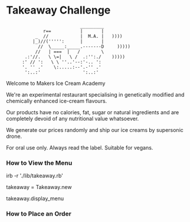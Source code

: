 Takeaway Challenge
==================
```
                            _________
              r==           |       |
           _  //            |  M.A. |   ))))
          |_)//(''''':      |       |
            //  \_____:_____.-------D     )))))
           //   | ===  |   /        \
       .:'//.   \ \=|   \ /  .:'':./    )))))
      :' // ':   \ \ ''..'--:'-.. ':
      '. '' .'    \:.....:--'.-'' .'
       ':..:'                ':..:'

 ```

Welcome to Makers Ice Cream Academy

We're an experimental restaurant specialising in genetically modified and chemically enhanced ice-cream flavours.

Our products have no calories, fat, sugar or natural ingredients and are completely devoid of any nutritional value whatsoever.

We generate our prices randomly and ship our ice creams by supersonic drone.

For oral use only. Always read the label. Suitable for vegans.

<h3>How to View the Menu</h3>

irb -r './lib/takeaway.rb'

takeaway = Takeaway.new

takeaway.display_menu

<h3>How to Place an Order</hr>
